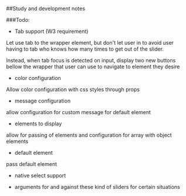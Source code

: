 ##Study and development notes

###Todo:


- Tab support (W3 requirement)

Let use tab to the wrapper element, but don't let user in to avoid user having to tab who knows how many times to get out of the slider.

Instead, when tab focus is detected on input, display two new buttons bellow the wrapper that user can use to navigate to element they desire


- color configuration

Allow color configuration with css styles through props

- message configuration

allow configuration for custom message for default element

- elements to display

allow for passing of elements and configuration for array with object elements

- default element

pass default element

- native select support

- arguments for and against these kind of sliders for certain situations
